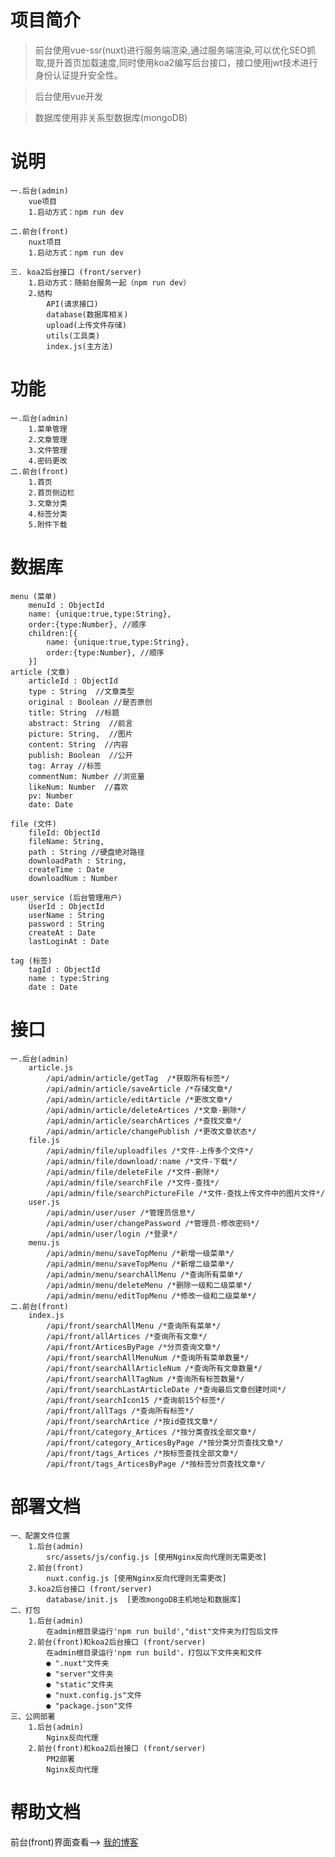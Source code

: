 # 项目简介
> 前台使用vue-ssr(nuxt)进行服务端渲染,通过服务端渲染,可以优化SEO抓取,提升首页加载速度,同时使用koa2编写后台接口，接口使用jwt技术进行身份认证提升安全性。

> 后台使用vue开发

> 数据库使用非关系型数据库(mongoDB)

# 说明
    一.后台(admin)
        vue项目
        1.启动方式：npm run dev

    二.前台(front)
        nuxt项目
        1.启动方式：npm run dev
        
    三. koa2后台接口 (front/server)
        1.启动方式：随前台服务一起（npm run dev）
        2.结构
            API(请求接口)
            database(数据库相关)
            upload(上传文件存储)
            utils(工具类)
            index.js(主方法)
# 功能
    一.后台(admin)
        1.菜单管理
        2.文章管理
        3.文件管理
        4.密码更改
    二.前台(front) 
        1.首页
        2.首页侧边栏
        3.文章分类
        4.标签分类
        5.附件下载  

# 数据库
    menu (菜单)
        menuId : ObjectId
        name: {unique:true,type:String},    
        order:{type:Number}, //顺序
        children:[{
            name: {unique:true,type:String}, 
            order:{type:Number}, //顺序
        }]
    article (文章)
        articleId : ObjectId
        type : String  //文章类型
        original : Boolean //是否原创
        title: String  //标题
        abstract: String  //前言
        picture: String,  //图片
        content: String  //内容
        publish: Boolean  //公开
        tag: Array //标签
        commentNum: Number //浏览量
        likeNum: Number  //喜欢
        pv: Number
        date: Date 

    file (文件)
        fileId: ObjectId
        fileName: String,
        path : String //硬盘绝对路径
        downloadPath : String,
        createTime : Date
        downloadNum : Number

    user_service (后台管理用户)
        UserId : ObjectId 
        userName : String
        password : String
        createAt : Date
        lastLoginAt : Date

    tag (标签)
        tagId : ObjectId
        name : type:String  
        date : Date

# 接口
    一.后台(admin)
        article.js
            /api/admin/article/getTag  /*获取所有标签*/
            /api/admin/article/saveArticle /*存储文章*/
            /api/admin/article/editArticle /*更改文章*/
            /api/admin/article/deleteArtices /*文章-删除*/
            /api/admin/article/searchArtices /*查找文章*/
            /api/admin/article/changePublish /*更改文章状态*/
        file.js
            /api/admin/file/uploadfiles /*文件-上传多个文件*/
            /api/admin/file/download/:name /*文件-下载*/
            /api/admin/file/deleteFile /*文件-删除*/
            /api/admin/file/searchFile /*文件-查找*/
            /api/admin/file/searchPictureFile /*文件-查找上传文件中的图片文件*/
        user.js
            /api/admin/user/user /*管理员信息*/
            /api/admin/user/changePassword /*管理员-修改密码*/
            /api/admin/user/login /*登录*/
        menu.js
            /api/admin/menu/saveTopMenu /*新增一级菜单*/
            /api/admin/menu/saveTopMenu /*新增二级菜单*/
            /api/admin/menu/searchAllMenu /*查询所有菜单*/
            /api/admin/menu/deleteMenu /*删除一级和二级菜单*/
            /api/admin/menu/editTopMenu /*修改一级和二级菜单*/
    二.前台(front) 
        index.js
            /api/front/searchAllMenu /*查询所有菜单*/
            /api/front/allArtices /*查询所有文章*/
            /api/front/ArticesByPage /*分页查询文章*/
            /api/front/searchAllMenuNum /*查询所有菜单数量*/
            /api/front/searchAllArticleNum /*查询所有文章数量*/
            /api/front/searchAllTagNum /*查询所有标签数量*/
            /api/front/searchLastArticleDate /*查询最后文章创建时间*/
            /api/front/searchIcon15 /*查询前15个标签*/
            /api/front/allTags /*查询所有标签*/
            /api/front/searchArtice /*按id查找文章*/
            /api/front/category_Artices /*按分类查找全部文章*/
            /api/front/category_ArticesByPage /*按分类分页查找文章*/
            /api/front/tags_Artices /*按标签查找全部文章*/
            /api/front/tags_ArticesByPage /*按标签分页查找文章*/
# 部署文档
    一、配置文件位置
        1.后台(admin)
            src/assets/js/config.js [使用Nginx反向代理则无需更改]
        2.前台(front)
            nuxt.config.js [使用Nginx反向代理则无需更改]     
        3.koa2后台接口 (front/server)
            database/init.js  [更改mongoDB主机地址和数据库]
    二、打包
        1.后台(admin)
            在admin根目录运行'npm run build',"dist"文件夹为打包后文件
        2.前台(front)和koa2后台接口 (front/server)
            在admin根目录运行'npm run build'，打包以下文件夹和文件
            ● ".nuxt"文件夹
            ● "server"文件夹
            ● "static"文件夹
            ● "nuxt.config.js"文件
            ● "package.json"文件
    三、公网部署
        1.后台(admin)
            Nginx反向代理
        2.前台(front)和koa2后台接口 (front/server)
            PM2部署
            Nginx反向代理
# 帮助文档
前台(front)界面查看--> [我的博客](http://qiann.cn "钱磊的博客")